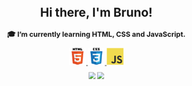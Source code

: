 
<p>
  <h1 align="center">Hi there, I'm Bruno!</h1>
  
  <h3 align="center">🎓 I’m currently learning HTML, CSS and JavaScript.</h6>
</p>

<p align="center">
  <a href="https://developer.mozilla.org/en-US/docs/Learn/HTML" target="_blank"> <img src="https://raw.githubusercontent.com/devicons/devicon/master/icons/html5/html5-original-wordmark.svg" alt="html5" width="40" height="40"/> </a>
  <a href="https://developer.mozilla.org/en-US/docs/Learn/CSS" target="_blank"> <img src="https://raw.githubusercontent.com/devicons/devicon/master/icons/css3/css3-original-wordmark.svg" alt="css3" width="40" height="40"/> </a>
  <a href="https://developer.mozilla.org/en-US/docs/Learn/JavaScript" target="_blank"> <img src="https://raw.githubusercontent.com/devicons/devicon/master/icons/javascript/javascript-original.svg" alt="javascript" width="40" height="40"/> </a>
</p>

<p align="center">
  <img src="https://github-readme-stats.vercel.app/api?username=bruncavalcante&theme=radical&show_icons=true" width="410"/>
  <img src="https://github-readme-stats.vercel.app/api/top-langs/?username=bruncavalcante&layout=compact&theme=radical&hide=ruby" width="400" />
</p>





<!--

### Hi there 👋

**bruncavalcante/bruncavalcante** is a ✨ _special_ ✨ repository because its `README.md` (this file) appears on your GitHub profile.

Here are some ideas to get you started:

- 🔭 I’m currently working on ...
- 🌱 I’m currently learning Python, SQL, HTML, CSS and JavaScript.
- 👯 I’m looking to collaborate on ...
- 🤔 I’m looking for help with ...
- 💬 Ask me about ...
- 📫 How to reach me: ...
- 😄 Pronouns: ...
- ⚡ Fun fact: ...

-->













